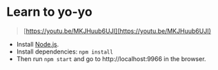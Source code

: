 # Learn to yo-yo

> [https://youtu.be/MKJHuub6UJI](https://youtu.be/MKJHuub6UJI)

* Install [Node.js](https://nodejs.org/).
* Install dependencies: `npm install`
* Then run `npm start` and go to http://localhost:9966 in the browser.
